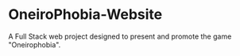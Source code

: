 # OneiroPhobia-Website

A Full Stack web project designed to present and promote the game "Oneirophobia".
